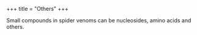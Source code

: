 +++
title = "Others"
+++

Small compounds in spider venoms can be nucleosides, amino acids and others.